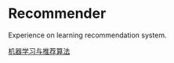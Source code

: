 # Recommender
Experience on learning recommendation system.

[机器学习与推荐算法](https://zhuanlan.zhihu.com/p/34004488)
